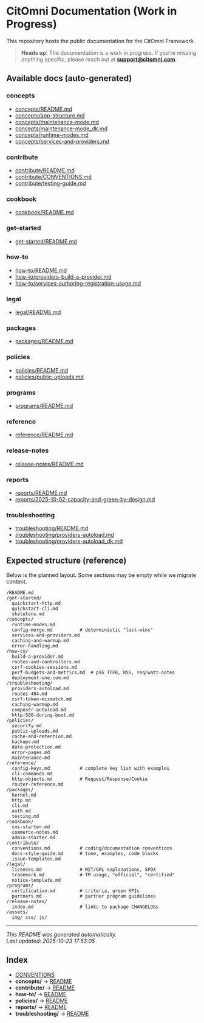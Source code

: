 # CitOmni Documentation (Work in Progress)

This repository hosts the public documentation for the CitOmni Framework.

> **Heads up:** The documentation is a work in progress. If you're missing anything specific, please reach out at **support@citomni.com**.

## Available docs (auto-generated)

### concepts
- [concepts/README.md](./concepts/README.md)
- [concepts/app-structure.md](./concepts/app-structure.md)
- [concepts/maintenance-mode.md](./concepts/maintenance-mode.md)
- [concepts/maintenance-mode_dk.md](./concepts/maintenance-mode_dk.md)
- [concepts/runtime-modes.md](./concepts/runtime-modes.md)
- [concepts/services-and-providers.md](./concepts/services-and-providers.md)

### contribute
- [contribute/README.md](./contribute/README.md)
- [contribute/CONVENTIONS.md](./contribute/CONVENTIONS.md)
- [contribute/testing-guide.md](./contribute/testing-guide.md)

### cookbook
- [cookbook/README.md](./cookbook/README.md)

### get-started
- [get-started/README.md](./get-started/README.md)

### how-to
- [how-to/README.md](./how-to/README.md)
- [how-to/providers-build-a-provider.md](./how-to/providers-build-a-provider.md)
- [how-to/services-authoring-registration-usage.md](./how-to/services-authoring-registration-usage.md)

### legal
- [legal/README.md](./legal/README.md)

### packages
- [packages/README.md](./packages/README.md)

### policies
- [policies/README.md](./policies/README.md)
- [policies/public-uploads.md](./policies/public-uploads.md)

### programs
- [programs/README.md](./programs/README.md)

### reference
- [reference/README.md](./reference/README.md)

### release-notes
- [release-notes/README.md](./release-notes/README.md)

### reports
- [reports/README.md](./reports/README.md)
- [reports/2025-10-02-capacity-and-green-by-design.md](./reports/2025-10-02-capacity-and-green-by-design.md)

### troubleshooting
- [troubleshooting/README.md](./troubleshooting/README.md)
- [troubleshooting/providers-autoload.md](./troubleshooting/providers-autoload.md)
- [troubleshooting/providers-autoload_dk.md](./troubleshooting/providers-autoload_dk.md)

## Expected structure (reference)

Below is the planned layout. Some sections may be empty while we migrate content.

```
/README.md
/get-started/
  quickstart-http.md
  quickstart-cli.md
  skeletons.md
/concepts/
  runtime-modes.md
  config-merge.md          # deterministic "last-wins"
  services-and-providers.md
  caching-and-warmup.md
  error-handling.md
/how-to/
  build-a-provider.md
  routes-and-controllers.md
  csrf-cookies-sessions.md
  perf-budgets-and-metrics.md  # p95 TTFB, RSS, req/watt-notes
  deployment-one.com.md
/troubleshooting/
  providers-autoload.md
  routes-404.md
  csrf-token-mismatch.md
  caching-warmup.md
  composer-autoload.md
  http-500-during-boot.md
/policies/
  security.md
  public-uploads.md
  cache-and-retention.md
  backups.md
  data-protection.md
  error-pages.md
  maintenance.md
/reference/
  config-keys.md           # complete key list with examples
  cli-commands.md
  http-objects.md          # Request/Response/Cookie
  router-reference.md
/packages/
  kernel.md
  http.md
  cli.md
  auth.md
  testing.md
/cookbook/
  cms-starter.md
  commerce-notes.md
  admin-starter.md
/contribute/
  conventions.md           # coding/documentation conventions
  docs-style-guide.md      # tone, examples, code blocks
  issue-templates.md
/legal/
  licenses.md              # MIT/GPL explanations, SPDX
  trademark.md             # TM usage, "official", "certified"
  notice-template.md
/programs/
  certification.md         # criteria, green KPIs
  partners.md              # partner program guidelines
/release-notes/
  index.md                 # links to package CHANGELOGs
/assets/
  img/ css/ js/
```

---
_This README was generated automatically._  
_Last updated: 2025-10-23 17:53:05_

<!-- AUTO-INDEX:BEGIN -->

## Index

- [CONVENTIONS](./CONVENTIONS.md)
- **concepts/** → [README](./concepts/README.md)
- **contribute/** → [README](./contribute/README.md)
- **how-to/** → [README](./how-to/README.md)
- **policies/** → [README](./policies/README.md)
- **reports/** → [README](./reports/README.md)
- **troubleshooting/** → [README](./troubleshooting/README.md)

<!-- AUTO-INDEX:END -->
